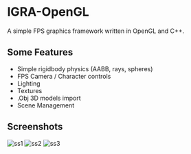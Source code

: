 # IGRA-OpenGL
A simple FPS graphics framework written in OpenGL and C++.

## Some Features
* Simple rigidbody physics (AABB, rays, spheres)
* FPS Camera / Character controls
* Lighting
* Textures
* .Obj 3D models import
* Scene Management

## Screenshots
![ss1](http://samuelvanallen.com/image/portfolio/opengl/1.PNG)
![ss2](http://samuelvanallen.com/image/portfolio/opengl/2.PNG)
![ss3](http://samuelvanallen.com/image/portfolio/opengl/3.PNG)
